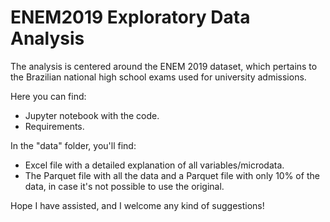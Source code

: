 # ENEM2019 Exploratory Data Analysis

The analysis is centered around the ENEM 2019 dataset, which pertains to the Brazilian national high school exams used for university admissions.

Here you can find:
- Jupyter notebook with the code.
- Requirements.

In the "data" folder, you'll find:
- Excel file with a detailed explanation of all variables/microdata.
- The Parquet file with all the data and a Parquet file with only 10\% of the data, in case it's not possible to use the original.

Hope I have assisted, and I welcome any kind of suggestions!
